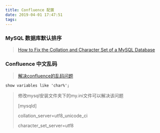 ```yaml
---
title: Confluence 配置
date: 2019-04-01 17:47:51
tags:
---
```




### MySQL 数据库默认排序

> [How to Fix the Collation and Character Set of a MySQL Database](<https://confluence.atlassian.com/kb/how-to-fix-the-collation-and-character-set-of-a-mysql-database-744326173.html>)



### Confluence 中文乱码

> [解决confluence的乱码问题](<https://blog.csdn.net/lovely_xinyi/article/details/45581883>)

```mysql
show variables like 'char%';
```

> 修改mysql安装文件夹下的my.ini文件可以解决该问题
>
> [mysqld]
>
> collation_server=utf8_unicode_ci
>
> character_set_server=utf8